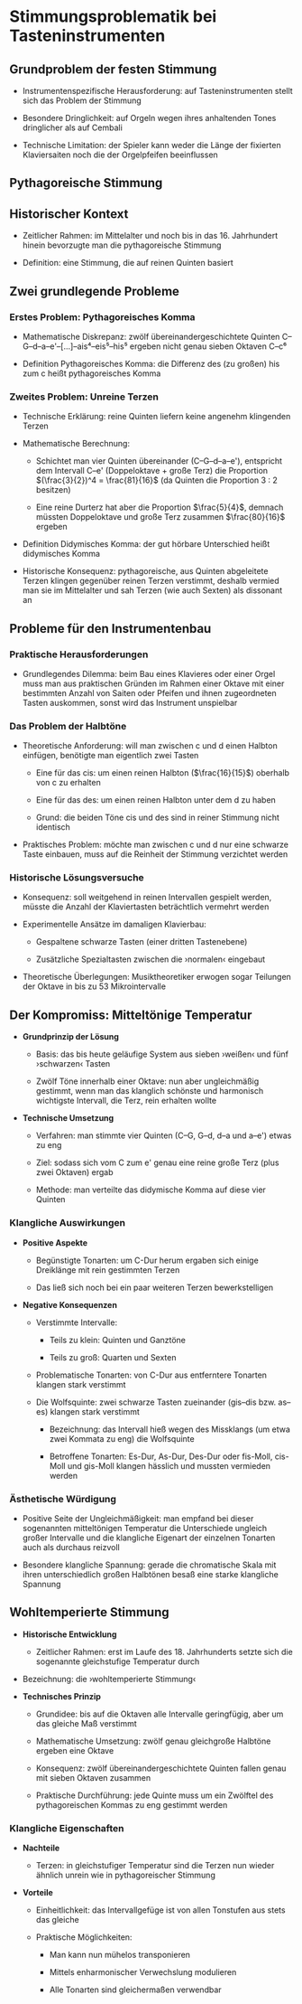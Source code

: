 <!--
author: Dennis Ried
email: dennis.ried@musikwiss.uni-halle.de
version: 1.0.0
language: de
narrator: Deutsch Female
import: ../config.md
tags: stimmung, technologie
-->

# Stimmungsproblematik bei Tasteninstrumenten

## Grundproblem der festen Stimmung

* Instrumentenspezifische Herausforderung: auf Tasteninstrumenten stellt sich das Problem der Stimmung

* Besondere Dringlichkeit: auf Orgeln wegen ihres anhaltenden Tones dringlicher als auf Cembali

* Technische Limitation: der Spieler kann weder die Länge der fixierten Klaviersaiten noch die der Orgelpfeifen beeinflussen

## Pythagoreische Stimmung

## Historischer Kontext

* Zeitlicher Rahmen: im Mittelalter und noch bis in das 16. Jahrhundert hinein bevorzugte man die pythagoreische Stimmung

* Definition: eine Stimmung, die auf reinen Quinten basiert

## Zwei grundlegende Probleme

### Erstes Problem: Pythagoreisches Komma

* Mathematische Diskrepanz: zwölf übereinandergeschichtete Quinten C–G–d–a–e'–[...]–ais⁴–eis⁵–his⁵ ergeben nicht genau sieben Oktaven C–c⁶

* Definition Pythagoreisches Komma: die Differenz des (zu großen) his zum c heißt pythagoreisches Komma

### Zweites Problem: Unreine Terzen

* Technische Erklärung: reine Quinten liefern keine angenehm klingenden Terzen

* Mathematische Berechnung:

  * Schichtet man vier Quinten übereinander (C–G–d–a–e'), entspricht dem Intervall C–e' (Doppeloktave + große Terz) die Proportion $(\frac{3}{2})^4 = \frac{81}{16}$ (da Quinten die Proportion 3 : 2 besitzen)

  * Eine reine Durterz hat aber die Proportion $\frac{5}{4}$, demnach müssten Doppeloktave und große Terz zusammen $\frac{80}{16}$ ergeben

* Definition Didymisches Komma: der gut hörbare Unterschied heißt didymisches Komma

* Historische Konsequenz: pythagoreische, aus Quinten abgeleitete Terzen klingen gegenüber reinen Terzen verstimmt, deshalb vermied man sie im Mittelalter und sah Terzen (wie auch Sexten) als dissonant an

## Probleme für den Instrumentenbau

### Praktische Herausforderungen

* Grundlegendes Dilemma: beim Bau eines Klavieres oder einer Orgel muss man aus praktischen Gründen im Rahmen einer Oktave mit einer bestimmten Anzahl von Saiten oder Pfeifen und ihnen zugeordneten Tasten auskommen, sonst wird das Instrument unspielbar

### Das Problem der Halbtöne

* Theoretische Anforderung: will man zwischen c und d einen Halbton einfügen, benötigte man eigentlich zwei Tasten

  * Eine für das cis: um einen reinen Halbton ($\frac{16}{15}$) oberhalb von c zu erhalten

  * Eine für das des: um einen reinen Halbton unter dem d zu haben

  * Grund: die beiden Töne cis und des sind in reiner Stimmung nicht identisch

* Praktisches Problem: möchte man zwischen c und d nur eine schwarze Taste einbauen, muss auf die Reinheit der Stimmung verzichtet werden

### Historische Lösungsversuche

* Konsequenz: soll weitgehend in reinen Intervallen gespielt werden, müsste die Anzahl der Klaviertasten beträchtlich vermehrt werden

* Experimentelle Ansätze im damaligen Klavierbau:

  * Gespaltene schwarze Tasten (einer dritten Tastenebene)

  * Zusätzliche Spezialtasten zwischen die ›normalen‹ eingebaut

* Theoretische Überlegungen: Musiktheoretiker erwogen sogar Teilungen der Oktave in bis zu 53 Mikrointervalle

## Der Kompromiss: Mitteltönige Temperatur

* **Grundprinzip der Lösung**

  * Basis: das bis heute geläufige System aus sieben ›weißen‹ und fünf ›schwarzen‹ Tasten

  * Zwölf Töne innerhalb einer Oktave: nun aber ungleichmäßig gestimmt, wenn man das klanglich schönste und harmonisch wichtigste Intervall, die Terz, rein erhalten wollte

* **Technische Umsetzung**

  * Verfahren: man stimmte vier Quinten (C–G, G–d, d–a und a–e') etwas zu eng

  * Ziel: sodass sich vom C zum e' genau eine reine große Terz (plus zwei Oktaven) ergab

  * Methode: man verteilte das didymische Komma auf diese vier Quinten

### Klangliche Auswirkungen

* **Positive Aspekte**

  * Begünstigte Tonarten: um C-Dur herum ergaben sich einige Dreiklänge mit rein gestimmten Terzen

  * Das ließ sich noch bei ein paar weiteren Terzen bewerkstelligen

* **Negative Konsequenzen**

  * Verstimmte Intervalle:

    * Teils zu klein: Quinten und Ganztöne

    * Teils zu groß: Quarten und Sexten

  * Problematische Tonarten: von C-Dur aus entferntere Tonarten klangen stark verstimmt

  * Die Wolfsquinte: zwei schwarze Tasten zueinander (gis–dis bzw. as–es) klangen stark verstimmt

    * Bezeichnung: das Intervall hieß wegen des Missklangs (um etwa zwei Kommata zu eng) die Wolfsquinte

    * Betroffene Tonarten: Es-Dur, As-Dur, Des-Dur oder fis-Moll, cis-Moll und gis-Moll klangen hässlich und mussten vermieden werden

### Ästhetische Würdigung

* Positive Seite der Ungleichmäßigkeit: man empfand bei dieser sogenannten mitteltönigen Temperatur die Unterschiede ungleich großer Intervalle und die klangliche Eigenart der einzelnen Tonarten auch als durchaus reizvoll

* Besondere klangliche Spannung: gerade die chromatische Skala mit ihren unterschiedlich großen Halbtönen besaß eine starke klangliche Spannung

## Wohltemperierte Stimmung

* **Historische Entwicklung**

  * Zeitlicher Rahmen: erst im Laufe des 18. Jahrhunderts setzte sich die sogenannte gleichstufige Temperatur durch

* Bezeichnung: die ›wohltemperierte Stimmung‹

* **Technisches Prinzip**

  * Grundidee: bis auf die Oktaven alle Intervalle geringfügig, aber um das gleiche Maß verstimmt

  * Mathematische Umsetzung: zwölf genau gleichgroße Halbtöne ergeben eine Oktave

  * Konsequenz: zwölf übereinandergeschichtete Quinten fallen genau mit sieben Oktaven zusammen

  * Praktische Durchführung: jede Quinte muss um ein Zwölftel des pythagoreischen Kommas zu eng gestimmt werden

### Klangliche Eigenschaften

* **Nachteile**

  * Terzen: in gleichstufiger Temperatur sind die Terzen nun wieder ähnlich unrein wie in pythagoreischer Stimmung

* **Vorteile**

  * Einheitlichkeit: das Intervallgefüge ist von allen Tonstufen aus stets das gleiche

  * Praktische Möglichkeiten:

    * Man kann nun mühelos transponieren

    * Mittels enharmonischer Verwechslung modulieren

    * Alle Tonarten sind gleichermaßen verwendbar

